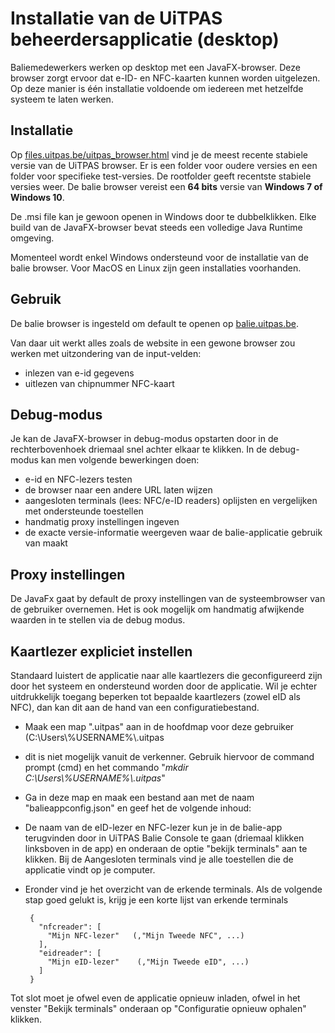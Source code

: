 ---
---

# Installatie van de UiTPAS beheerdersapplicatie (desktop)

Baliemedewerkers werken op desktop met een JavaFX-browser. Deze browser zorgt ervoor dat e-ID- en NFC-kaarten kunnen worden uitgelezen. Op deze manier is één installatie voldoende om iedereen met hetzelfde systeem te laten werken.

## Installatie

Op [files.uitpas.be/uitpas_browser.html](https://files.uitpas.be/uitpas_browser.html) vind je de meest recente stabiele versie van de UiTPAS browser.
Er is een folder voor oudere versies en een folder voor specifieke test-versies. De rootfolder geeft recentste stabiele versies weer. De balie browser vereist een **64 bits** versie van **Windows 7 of Windows 10**.

De .msi file kan je gewoon openen in Windows door te dubbelklikken. Elke build van de JavaFX-browser bevat steeds een volledige Java Runtime omgeving.

Momenteel wordt enkel Windows ondersteund voor de installatie van de balie browser. Voor MacOS en Linux zijn geen installaties voorhanden.

## Gebruik

De balie browser is ingesteld om default te openen op [balie.uitpas.be](https://balie.uitpas.be).

Van daar uit werkt alles zoals de website in een gewone browser zou werken met uitzondering van de input-velden:
* inlezen van e-id gegevens
* uitlezen van chipnummer NFC-kaart

## Debug-modus

Je kan de JavaFX-browser in debug-modus opstarten door in de rechterbovenhoek driemaal snel achter elkaar te klikken. In de debug-modus kan men volgende bewerkingen doen:
* e-id en NFC-lezers testen
* de browser naar een andere URL laten wijzen
* aangesloten terminals (lees: NFC/e-ID readers) oplijsten en vergelijken met ondersteunde toestellen
* handmatig proxy instellingen ingeven
* de exacte versie-informatie weergeven waar de balie-applicatie gebruik van maakt

## Proxy instellingen

De JavaFx gaat by default de proxy instellingen van de systeembrowser van de gebruiker overnemen. Het is ook mogelijk om handmatig afwijkende waarden in te stellen via de debug modus.

## Kaartlezer expliciet instellen

Standaard luistert de applicatie naar alle kaartlezers die geconfigureerd zijn door het systeem en ondersteund worden door de applicatie. Wil je echter uitdrukkelijk toegang beperken tot bepaalde kaartlezers (zowel eID als NFC), dan kan dit aan de hand van een configuratiebestand.

* Maak een map ".uitpas" aan in de hoofdmap voor deze gebruiker (C:\\Users\\%USERNAME%\\.uitpas
 * dit is niet mogelijk vanuit de verkenner. Gebruik hiervoor de command prompt (cmd) en het commando "*mkdir C:\\Users\\%USERNAME%\\.uitpas*"

* Ga in deze map en maak een bestand aan met de naam "balieappconfig.json" en geef het de volgende inhoud:
 * De naam van de eID-lezer en NFC-lezer kun je in de balie-app terugvinden door in UiTPAS Balie Console te gaan (driemaal klikken linksboven in de app) en onderaan de optie "bekijk terminals" aan te klikken. Bij de Aangesloten terminals vind je alle toestellen die de applicatie vindt op je computer.
 * Eronder vind je het overzicht van de erkende terminals. Als de volgende stap goed gelukt is, krijg je een korte lijst van erkende terminals

        {
          "nfcreader": [
            "Mijn NFC-lezer"   (,"Mijn Tweede NFC", ...)
          ],
          "eidreader": [
            "Mijn eID-lezer"    (,"Mijn Tweede eID", ...)
          ]
        }
Tot slot moet je ofwel even de applicatie opnieuw inladen, ofwel in het venster "Bekijk terminals" onderaan op "Configuratie opnieuw ophalen" klikken.
